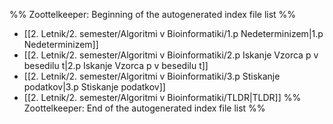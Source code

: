 %% Zoottelkeeper: Beginning of the autogenerated index file list  %%
-  [[2. Letnik/2. semester/Algoritmi v Bioinformatiki/1.p Nedeterminizem|1.p Nedeterminizem]]
-  [[2. Letnik/2. semester/Algoritmi v Bioinformatiki/2.p Iskanje Vzorca p v besedilu t|2.p Iskanje Vzorca p v besedilu t]]
-  [[2. Letnik/2. semester/Algoritmi v Bioinformatiki/3.p Stiskanje podatkov|3.p Stiskanje podatkov]]
-  [[2. Letnik/2. semester/Algoritmi v Bioinformatiki/TLDR|TLDR]]
%% Zoottelkeeper: End of the autogenerated index file list  %%
